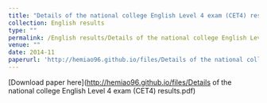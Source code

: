```yaml
---
title: "Details of the national college English Level 4 exam (CET4) results"
collection: English results
type: ""
permalink: /English results/Details of the national college English Level 4 exam (CET4) results
venue: ""
date: 2014-11
paperurl: 'http://hemiao96.github.io/files/Details of the national college English Level 4 exam (CET4) results.pdf'
---
```


[Download paper here](http://hemiao96.github.io/files/Details of the national college English Level 4 exam (CET4) results.pdf)

